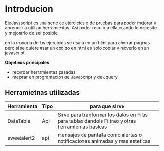 # Introducion

EjeJavascript es una serie de ejercicios o de pruebas para poder mejorar y aprender a utilizar herramientas. Asi poder recurir a ella cuando lo necesite y mejorarlo de ser posible

en la mayoria de los ejercicios se usara en un html para ahorrar paginas pero si se quiere usar un codigo en html es solo copiar y moverlo en un javascript

**Objetivos principales**

- recordar herramientas pasadas
- mejorar en programacion de JavaScript y de Jquery

## Herramietnas utilizadas

Herramienta|Tipo| para que sirve
--|--|--
DataTable| Api| Sirve para tranformar los datos en Filas para tablas dandole Filtrao y otras herramientas basicas
sweetalert2 | api| mensajes de pantalla como alertas o notificaciones animadas y mas esteticas

